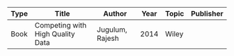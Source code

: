 |Type|Title|Author|Year|Topic|Publisher|
|--|--|--|--|--|--|
|Book|Competing with High Quality Data|Jugulum, Rajesh|2014| Wiley|
